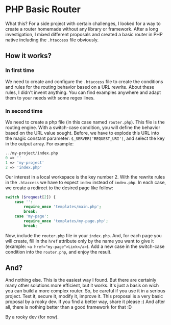 # PHP Basic Router
What this?
For a side project with certain challenges, I looked for a way to create a router homemade without any library or framework. After a long investigation, I mixed different proposals and created a basic router in PHP native including the `.htaccess` file obviously.
## How it works?
### In first time
We need to create and configure the `.htaccess` file to create the conditions and rules for the routing behavior based on a URL rewrite. About these rules, I didn't invent anything. You can find examples anywhere and adapt them to your needs with some regex lines.
### In second time
We need to create a php file (in this case named `router.php`). This file is the routing engine. With a switch-case condition, you will define the behavior based on the URL value sought.
Before, we have to explode this URL into the magic constant parameter: `$_SERVER['REQUEST_URI']`, and select the key in the output array.
For example:
```php
../my-project/index.php
0 => ''
1 => 'my-project'
2 => 'index.php'
```
Our interest in a local workspace is the key number 2. With the rewrite rules in the `.htaccess` we have to expect `index` instead of `index.php`. In each case, we create a redirect to the desired page like follow:
```php
switch ($request[2]) {
    case '':
        require_once 'templates/main.php';
        break;
    case 'my-page':
        require_once 'templates/my-page.php';
        break;
```
Now, include the `router.php` file in your `index.php`. And, for each page you will create, fill in the `href` attribute only by the name you want to give it (example: `<a href="my-page">Link</a>`). Add a new case in the switch-case condition into the `router.php`, and enjoy the result.
## And?
And nothing else. This is the easiest way I found. But there are certainly many other solutions more efficient, but it works. It's just a basis on wich you can build a more complex router. So, be careful if you use it in a serious project. Test it, secure it, modify it, improve it. This proposal is a very basic proposal by a rooky dev. If you find a better way, share it please :)
And after all, there is nothing better than a good framework for that :D

By a rooky dev (for now).